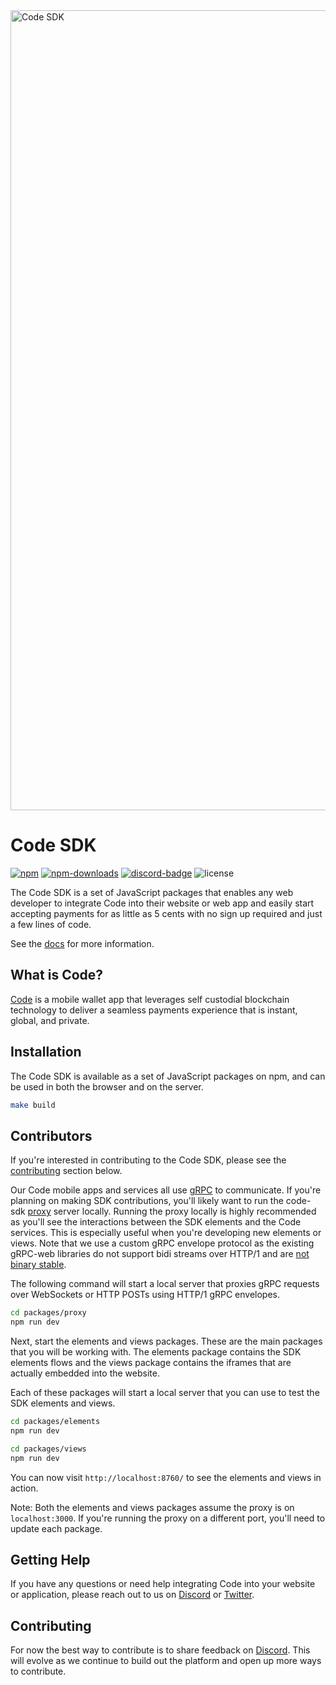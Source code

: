 <img width="1280" alt="Code SDK" src="https://github.com/code-payments/code-sdk/assets/623790/78166c02-1d24-49b0-ae95-13f5aaff15b2">

# Code SDK

[![npm][npm-image]][npm-url]
[![npm-downloads][npm-downloads-image]][npm-url]
[![discord-badge]][discord]
![license][license-image]

[npm-downloads-image]: https://img.shields.io/npm/dt/@code-wallet/elements?style=flat
[npm-image]: https://img.shields.io/npm/v/@code-wallet/elements?style=flat
[npm-url]: https://www.npmjs.com/package/@code-wallet/elements
[license-image]: https://img.shields.io/badge/license-MIT-blue?style=flat
[discord-badge]: https://img.shields.io/discord/1161288078980288544?color=%237289DA&logo=discord&logoColor=%23FFFFFF
[discord]: https://discord.gg/T8Tpj8DBFp

The Code SDK is a set of JavaScript packages that enables any web developer to integrate Code into their website or web app and easily start accepting payments for as little as 5 cents with no sign up required and just a few lines of code.

See the [docs](https://code-payments.github.io/code-sdk/docs/guide/introduction) for more information.

##  What is Code?

[Code](https://getcode.com) is a mobile wallet app that leverages self custodial blockchain technology to deliver a seamless payments experience that is instant, global, and private. 

##  Installation

The Code SDK is available as a set of JavaScript packages on npm, and can be used in both the browser and on the server.

```bash
make build
```

## Contributors

If you're interested in contributing to the Code SDK, please see the
[contributing](#contributing) section below. 

Our Code mobile apps and services all use [gRPC](https://grpc.io/) to
communicate. If you're planning on making SDK contributions, you'll likely want
to run the code-sdk
[proxy](https://github.com/code-payments/code-sdk/blob/main/packages/proxy/example/index.ts)
server locally. Running the proxy locally is highly recommended as you'll see
the interactions between the SDK elements and the Code services. This is
especially useful when you're developing new elements or views. Note that we use
a custom gRPC envelope protocol as the existing gRPC-web libraries do not
support bidi streams over HTTP/1 and are [not binary
stable](https://github.com/protocolbuffers/protobuf-go/blob/v1.28.1/proto/encode.go#L216-L219).

The following command will start a local server that proxies gRPC requests over
WebSockets or HTTP POSTs using HTTP/1 gRPC envelopes. 
    
```bash
cd packages/proxy
npm run dev
```

Next, start the elements and views packages. These are the main packages that
you will be working with. The elements package contains the SDK elements flows
and the views package contains the iframes that are actually embedded into the
website. 

Each of these packages will start a local server that you can use to
test the SDK elements and views.

```bash
cd packages/elements
npm run dev
```

```bash
cd packages/views
npm run dev
```

You can now visit `http://localhost:8760/` to see the elements and views in
action.

Note: Both the elements and views packages assume the proxy is on
`localhost:3000`. If you're running the proxy on a different port, you'll need
to update each package.

## Getting Help

If you have any questions or need help integrating Code into your website or application, please reach out to us on [Discord](https://discord.gg/T8Tpj8DBFp) or [Twitter](https://twitter.com/getcode).

##  Contributing

For now the best way to contribute is to share feedback on [Discord](https://discord.gg/T8Tpj8DBFp). This will evolve as we continue to build out the platform and open up more ways to contribute. 
